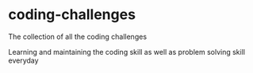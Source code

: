 # coding-challenges
The collection of all the coding challenges

Learning and maintaining the coding skill as well as problem solving skill everyday

